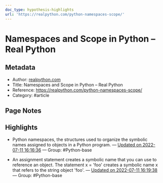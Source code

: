```yaml
---
doc_type: hypothesis-highlights
url: 'https://realpython.com/python-namespaces-scope/'
---
```


# Namespaces and Scope in Python – Real Python

## Metadata
- Author: [realpython.com]()
- Title: Namespaces and Scope in Python – Real Python
- Reference: https://realpython.com/python-namespaces-scope/
- Category: #article

## Page Notes
## Highlights
- Python namespaces, the structures used to organize the symbolic names assigned to objects in a Python program. — [Updated on 2022-07-11 16:16:36](https://hyp.is/KeTGAAD6Ee2f33twkZ7GrA/realpython.com/python-namespaces-scope/) — Group: #Python-base

- An assignment statement creates a symbolic name that you can use to reference an object. The statement x = 'foo' creates a symbolic name x that refers to the string object 'foo'. — [Updated on 2022-07-11 16:19:38](https://hyp.is/ln8pfAD6Ee2Q0B8kej4eZg/realpython.com/python-namespaces-scope/) — Group: #Python-base



